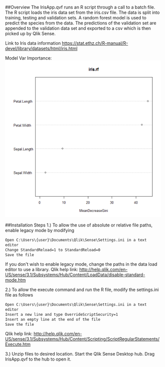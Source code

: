 ##Overview
The IrisApp.qvf runs an R script through a call to a batch file. The R script loads the iris data set from the iris.csv file. The data is split into training, testing and validation sets. A random forest model is used to predict the species from the data. The predictions of the validation set are appended to the validation data set and exported to a csv which is then picked up by Qlik Sense.

Link to Iris data information https://stat.ethz.ch/R-manual/R-devel/library/datasets/html/iris.html

Model Var Importance:
![alt tag](https://github.com/kristywedel/IrisQlikSense/blob/master/plot.png)

##Installation Steps
1.) To allow the use of absolute or relative file paths, enable legacy mode by modifying  

    Open C:\Users\{user}\Documents\Qlik\Sense\Settings.ini in a text editor
    Change StandardReload=1 to StandardReload=0
    Save the file

If you don't wish to enable legacy mode, change the paths in the data load editor to use a library. Qlik help link: http://help.qlik.com/en-US/sense/3.1/Subsystems/Hub/Content/LoadData/disable-standard-mode.htm

2.) To allow the execute command and run the R file, modify the settings.ini file as follows 

    Open C:\Users\{user}\Documents\Qlik\Sense\Settings.ini in a text editor
    Insert a new line and type OverrideScriptSecurity=1
	Insert an empty line at the end of the file
	Save the file

Qlik help link: http://help.qlik.com/en-US/sense/3.1/Subsystems/Hub/Content/Scripting/ScriptRegularStatements/Execute.htm 

3.) Unzip files to desired location. Start the Qlik Sense Desktop hub. Drag IrisApp.qvf to the hub to open it.

